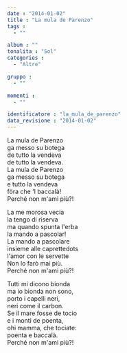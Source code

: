 ```yaml
---
date : "2014-01-02"
title : "La mula de Parenzo"
tags : 
  - ""

album : ""
tonalita : "Sol"
categories : 
  - "Altre"

gruppo : 
  - ""

momenti : 
  - ""

identificatore : "la_mula_de_parenzo"
data_revisione : "2014-01-02"
---
```

  
  
La mula de Parenzo  
ga messo su botega  
de tutto la vendeva  
de tutto la vendeva.  
La mula de Parenzo  
ga messo su botega  
e tutto la vendeva  
föra che 'l baccalà!  
Perché non m'ami più?!  
  
  
  
La me morosa vecia  
la tengo di riserva  
ma quando spunta l'erba  
la mando a pascolar!  
La mando a pascolare  
insieme alle caprettedots  
l'amor con le servette  
Non lo farò mai più.  
Perché non m'ami più?!  
  
  
Tutti mi dicono bionda  
ma io bionda non sono,  
porto i capelli neri,  
neri come il carbon.  
Se il mare fosse de tocio  
e i monti de poenta,  
ohi mamma, che tociate:  
poenta e baccalà.  
Perché non m'ami più?!  
  
